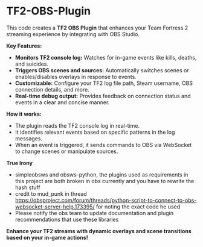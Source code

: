 # TF2-OBS-Plugin
This code creates a **TF2 OBS Plugin** that enhances your Team Fortress 2 streaming experience by integrating with OBS Studio. 

**Key Features:**

* **Monitors TF2 console log:** Watches for in-game events like kills, deaths, and suicides.
* **Triggers OBS scenes and sources:** Automatically switches scenes or enables/disables overlays in response to events.
* **Customizable:** Configure your TF2 log file path, Steam username, OBS connection details, and more.
* **Real-time debug output:** Provides feedback on connection status and events in a clear and concise manner.

**How it works:**

* The plugin reads the TF2 console log in real-time.
* It identifies relevant events based on specific patterns in the log messages.
* When an event is triggered, it sends commands to OBS via WebSocket to change scenes or manipulate sources.

**True Irony**
* simpleobsws and obsws-python, the plugins used as requirements in this project are both broken in obs currently and you have to rewrite the hash stuff 
* credit to mud_punk in thread https://obsproject.com/forum/threads/python-script-to-connect-to-obs-websocket-server-help.173395/ for noting the exact code he used
* Please notify the obs team to update documentation and plugin recommendations that use these libraries 

**Enhance your TF2 streams with dynamic overlays and scene transitions based on your in-game actions!** 

